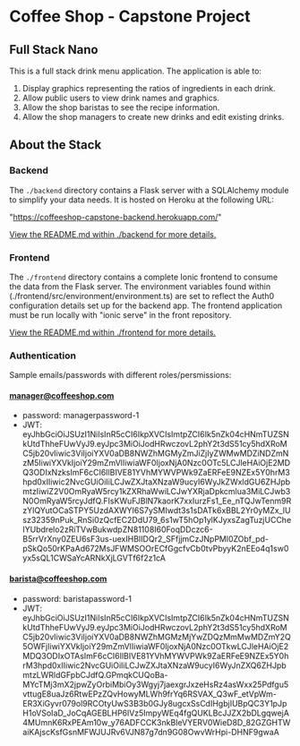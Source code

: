 # Coffee Shop - Capstone Project

## Full Stack Nano

This is a full stack drink menu application. The application is able to:

1) Display graphics representing the ratios of ingredients in each drink.
2) Allow public users to view drink names and graphics.
3) Allow the shop baristas to see the recipe information.
4) Allow the shop managers to create new drinks and edit existing drinks.

## About the Stack

### Backend

The `./backend` directory contains a Flask server with a SQLAlchemy module to simplify your data needs. It is hosted on Heroku at the following URL: 

"https://coffeeshop-capstone-backend.herokuapp.com/"

[View the README.md within ./backend for more details.](./backend/README.md)

### Frontend

The `./frontend` directory contains a complete Ionic frontend to consume the data from the Flask server. The environment variables found within (./frontend/src/environment/environment.ts) are set to reflect the Auth0 configuration details set up for the backend app. The frontend application must be run locally with "ionic serve" in the front repository. 

[View the README.md within ./frontend for more details.](./frontend/README.md)

### Authentication 

Sample emails/passwords with different roles/persmissions:

#### manager@coffeeshop.com 
- password: managerpassword-1 
- JWT: 
eyJhbGciOiJSUzI1NiIsInR5cCI6IkpXVCIsImtpZCI6Ik5nZk04cHNmTUZSNkUtdThheFUwVyJ9.eyJpc3MiOiJodHRwczovL2phY2t3dS51cy5hdXRoMC5jb20vIiwic3ViIjoiYXV0aDB8NWZhMGMyZmJiZjIyZWMwMDZiNDZmNzM5IiwiYXVkIjoiY29mZmVlIiwiaWF0IjoxNjA0Nzc0OTc5LCJleHAiOjE2MDQ3ODIxNzksImF6cCI6IlBIVE81YVhMYWVPWk9ZaERFeE9NZEx5Y0hrM3hpd0xIIiwic2NvcGUiOiIiLCJwZXJtaXNzaW9ucyI6WyJkZWxldGU6ZHJpbmtzIiwiZ2V0OmRyaW5rcy1kZXRhaWwiLCJwYXRjaDpkcmlua3MiLCJwb3N0OmRyaW5rcyJdfQ.FIsKWuFJBlN7kaorK7xxIurzFs1_Ee_nTQJwTenm9RzYIQYutOCaSTPY5UzdAXWYI6S7ySMIwdt3s1sDATk6xBBL2Yr0yMZx_lUsz32359nPuk_RnSi0zQcfEC2DdU79_6s1wT5hOp1ylKJyxsZagTuzjUCCheIYUbdrelo2zRiTVwBukwdpZN81108I60FoqDDczc6-B5rrVrXny0ZEU6sF3us-uexIHBIIDQr2_SFfjjmCzJNpPMl0ZObf_pd-pSkQo50rKPaAd672MsJFWMSOOrECfGgcfvCb0tvPbyyK2nEEo4q1sw0yx5sQL1CWSaYcARNkXjLGVTf6f2z1cA




#### barista@coffeeshop.com
- password: baristapassword-1
- JWT: 
eyJhbGciOiJSUzI1NiIsInR5cCI6IkpXVCIsImtpZCI6Ik5nZk04cHNmTUZSNkUtdThheFUwVyJ9.eyJpc3MiOiJodHRwczovL2phY2t3dS51cy5hdXRoMC5jb20vIiwic3ViIjoiYXV0aDB8NWZhMGMzMjYwZDQzMmMwMDZmY2Q5OWFjIiwiYXVkIjoiY29mZmVlIiwiaWF0IjoxNjA0Nzc0OTkwLCJleHAiOjE2MDQ3ODIxOTAsImF6cCI6IlBIVE81YVhMYWVPWk9ZaERFeE9NZEx5Y0hrM3hpd0xIIiwic2NvcGUiOiIiLCJwZXJtaXNzaW9ucyI6WyJnZXQ6ZHJpbmtzLWRldGFpbCJdfQ.GPmqkCUQoBa-MYcTMj3mX2jpwZyOrbiMbiOy3Wgyj7jaexgrJxzeHsRz4asWxx25Pdfgu5vttugE8uaJz6RtwEPzZQvHowyMLWh9frYq6RSVAX_Q3wF_etVpWm-ER3XiGyvr079ol9RCOtyUwS3B3b0GJy8ugcxSsCdIHgbjIUBpQC3Y1pJpH1oVSoIaD_JoCqAGEBLHP6lVz5ImpyWEq4fgQUKLBcJJZX2bDLgqwejA4MUmnK6RxPEAm10w_y76ADFCCK3nkBIeVYERV0WieD8D_82GZGHTWaiKAjscKsfGsnMFWJUJRv6VJN87g7dn9G08OwvWrHpi-DHNF9gwaA